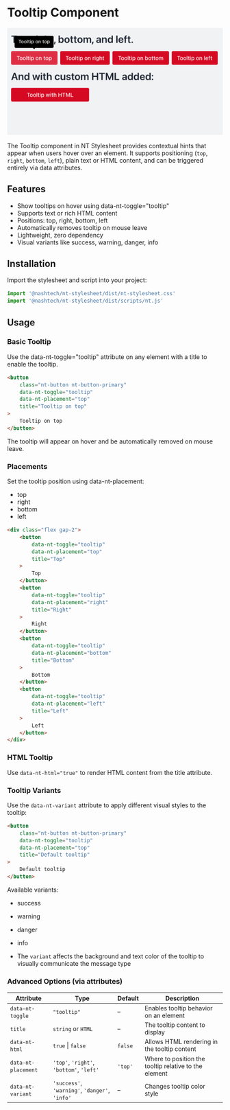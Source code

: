 # Tooltip Component

![alt text](./tooltip.png)

The Tooltip component in NT Stylesheet provides contextual hints that appear when users hover over an element. It supports positioning (`top`, `right`, `bottom`, `left`), plain text or HTML content, and can be triggered entirely via data attributes.

## Features

-   Show tooltips on hover using data-nt-toggle="tooltip"
-   Supports text or rich HTML content
-   Positions: top, right, bottom, left
-   Automatically removes tooltip on mouse leave
-   Lightweight, zero dependency
-   Visual variants like success, warning, danger, info

## Installation

Import the stylesheet and script into your project:

```js
import '@nashtech/nt-stylesheet/dist/nt-stylesheet.css'
import '@nashtech/nt-stylesheet/dist/scripts/nt.js'
```

## Usage

### Basic Tooltip

Use the data-nt-toggle="tooltip" attribute on any element with a title to enable the tooltip.

```html
<button
    class="nt-button nt-button-primary"
    data-nt-toggle="tooltip"
    data-nt-placement="top"
    title="Tooltip on top"
>
    Tooltip on top
</button>
```

The tooltip will appear on hover and be automatically removed on mouse leave.

### Placements

Set the tooltip position using data-nt-placement:

-   top
-   right
-   bottom
-   left

```html
<div class="flex gap-2">
    <button
        data-nt-toggle="tooltip"
        data-nt-placement="top"
        title="Top"
    >
        Top
    </button>
    <button
        data-nt-toggle="tooltip"
        data-nt-placement="right"
        title="Right"
    >
        Right
    </button>
    <button
        data-nt-toggle="tooltip"
        data-nt-placement="bottom"
        title="Bottom"
    >
        Bottom
    </button>
    <button
        data-nt-toggle="tooltip"
        data-nt-placement="left"
        title="Left"
    >
        Left
    </button>
</div>
```

### HTML Tooltip

Use `data-nt-html="true"` to render HTML content from the title attribute.

### Tooltip Variants

Use the `data-nt-variant` attribute to apply different visual styles to the tooltip:

```html
<button
    class="nt-button nt-button-primary"
    data-nt-toggle="tooltip"
    data-nt-placement="top"
    title="Default tooltip"
>
    Default tooltip
</button>
```

Available variants:

-   success
-   warning
-   danger
-   info

-   The `variant` affects the background and text color of the tooltip to visually communicate the message type

### Advanced Options (via attributes)

| Attribute           | Type                                           | Default | Description                                           |
| ------------------- | ---------------------------------------------- | ------- | ----------------------------------------------------- |
| `data-nt-toggle`    | `"tooltip"`                                    | –       | Enables tooltip behavior on an element                |
| `title`             | `string` or `HTML`                             | –       | The tooltip content to display                        |
| `data-nt-html`      | `true` \| `false`                              | `false` | Allows HTML rendering in the tooltip content          |
| `data-nt-placement` | `'top'`, `'right'`, `'bottom'`, `'left'`       | `'top'` | Where to position the tooltip relative to the element |
| `data-nt-variant`   | `'success'`, `'warning'`, `'danger'`, `'info'` | –       | Changes tooltip color style                           |
